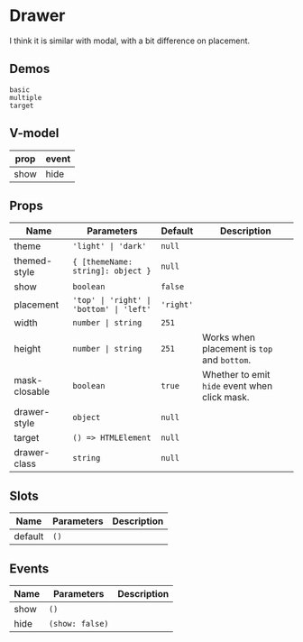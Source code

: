 # Drawer
I think it is similar with modal, with a bit difference on placement.
## Demos
```demo
basic
multiple
target
```
## V-model
|prop|event|
|-|-|
|show|hide|

## Props
|Name|Parameters|Default|Description|
|-|-|-|-|
|theme|`'light' \| 'dark'`|`null`||
|themed-style|`{ [themeName: string]: object }`|`null`||
|show|`boolean`|`false`||
|placement|`'top' \| 'right' \| 'bottom' \| 'left'`|`'right'`||
|width|`number \| string`|`251`||
|height|`number \| string`|`251`|Works when placement is `top` and `bottom`.|
|mask-closable|`boolean`|`true`|Whether to emit `hide` event when click mask.|
|drawer-style|`object`|`null`||
|target|`() => HTMLElement`|`null`|
|drawer-class|`string`|`null`||

## Slots
|Name|Parameters|Description|
|-|-|-|
|default|`()`||

## Events
|Name|Parameters|Description|
|-|-|-|
|show|`()`||
|hide|`(show: false)`||